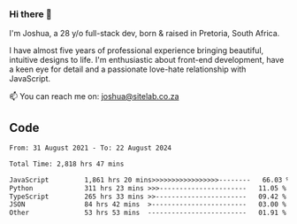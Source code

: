 ### Hi there 👋

I'm Joshua, a 28 y/o full-stack dev, born & raised in Pretoria, South Africa. 

I have almost five years of professional experience bringing beautiful, intuitive designs to life. I'm enthusiastic about front-end development, have a keen eye for detail and a passionate love-hate relationship with JavaScript.

📫 You can reach me on: joshua@sitelab.co.za

## **Code**

<!--START_SECTION:waka-->

```txt
From: 31 August 2021 - To: 22 August 2024

Total Time: 2,818 hrs 47 mins

JavaScript         1,861 hrs 20 mins>>>>>>>>>>>>>>>>>--------   66.03 %
Python             311 hrs 23 mins >>>----------------------   11.05 %
TypeScript         265 hrs 33 mins >>-----------------------   09.42 %
JSON               84 hrs 42 mins  >------------------------   03.00 %
Other              53 hrs 53 mins  -------------------------   01.91 %
```

<!--END_SECTION:waka-->
